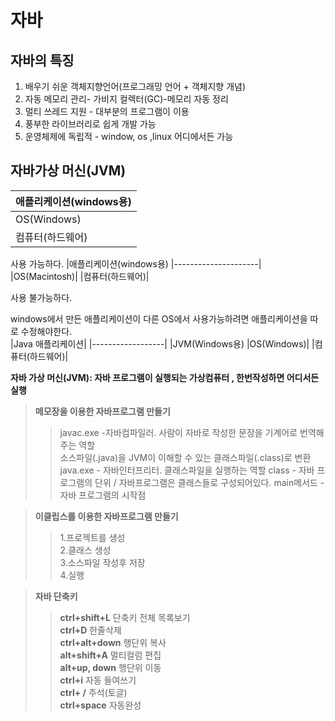 자바
=================
## 자바의 특징 
1. 배우기 쉬운 객체지향언어(프로그래밍 언어 + 객체지향 개념)
2. 자동 메모리 관리- 가비지 컬렉터(GC)-메모리 자동 정리
3. 멀티 쓰레드 지원  - 대부분의 프로그램이 이용
4. 풍부한 라이브러리로 쉽게 개발 가능
5. 운영체제에 독립적 - window, os ,linux 어디에서든 가능  
## 자바가상 머신(JVM)
|애플리케이션(windows용)
|---------------------|
|OS(Windows)|
|컴퓨터(하드웨어)|

사용 가능하다.
|애플리케이션(windows용)
|---------------------|
|OS(Macintosh)|
|컴퓨터(하드웨어)|

사용 불가능하다.  

windows에서 만든 애플리케이션이  다른 OS에서 사용가능하려면 애플리케이션을 따로 수정해야한다.  
|Java 애플리케이션|
|------------------|
|JVM(Windows용)
|OS(Windows)|
|컴퓨터(하드웨어)|  

**자바 가상 머신(JVM): 자바 프로그램이 실행되는 가상컴퓨터 , 한번작성하면 어디서든 실행**  
> **메모장을 이용한 자바프로그램 만들기**
>>javac.exe -자바컴파일러. 사람이 자바로 작성한 문장을 기계어로 번역해주는 역할  
>>소스파일(.java)을 JVM이 이해할 수 있는 클래스파일(.class)로 변환  
>>java.exe - 자바인터프리터. 클래스파일을 실행하는 역할
>>class - 자바 프로그램의 단위 / 자바프로그램은 클래스들로 구성되어있다.
>>main메서드 - 자바 프로그램의 시작점 

> **이클립스를 이용한 자바프로그램 만들기**
>>1.프로젝트를 생성  
>>2.클래스 생성  
>>3.소스파일 작성후 저장  
>>4.실행
 
>**자바 단축키**  
>>**ctrl+shift+L** 단축키 전체 목록보기  
>>**ctrl+D** 한줄삭제  
>>**ctrl+alt+down** 행단위 복사  
>>**alt+shift+A** 멀티컬럼 편집  
>>**alt+up, down** 행단위 이동  
>>**ctrl+i** 자동 들여쓰기  
>>**ctrl+ /** 주석(토글)  
>>**ctrl+space**  자동완성

